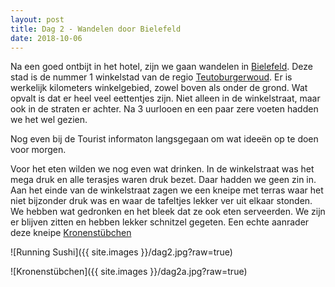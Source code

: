 ```yaml
---
layout: post
title: Dag 2 - Wandelen door Bielefeld
date: 2018-10-06
---
```

Na een goed ontbijt in het hotel, zijn we gaan wandelen in  [Bielefeld](https://nl.m.wikipedia.org/wiki/Bielefeld). Deze stad is de nummer 1 winkelstad van de regio  [Teutoburgerwoud](https://nl.m.wikipedia.org/wiki/Teutoburgerwoud). Er is werkelijk kilometers winkelgebied, zowel boven als onder de grond. Wat opvalt is dat er heel veel eettentjes zijn. Niet alleen in de winkelstraat, maar ook in de straten er achter. Na 3 uurlooen en een paar zere voeten hadden we het wel gezien.  

Nog even bij de Tourist informaton langsgegaan om wat ideeën op te doen voor morgen.  

Voor het eten wilden we nog even wat drinken. In de winkelstraat was het mega druk en alle terasjes waren druk bezet. Daar hadden we geen zin in. Aan het einde van de winkelstraat zagen we een kneipe met terras waar het niet bijzonder druk was en waar de tafeltjes lekker ver uit elkaar stonden. We hebben wat gedronken en het bleek dat ze ook eten serveerden. We zijn er blijven zitten en hebben lekker schnitzel gegeten. Een echte aanrader deze kneipe [Kronenstübchen](https://www.google.nl/url?sa=t&source=web&rct=j&url=https://m.facebook.com/Kronenstuebchen.die.sportsbar/&ved=2ahUKEwig4YnhnvLdAhVKjqQKHelUDowQFjAiegQIABAB&usg=AOvVaw0m-A-ST2UDQVkfyJwuBXlR)


![Running Sushi]({{ site.images }}/dag2.jpg?raw=true)

![Kronenstübchen]({{ site.images }}/dag2a.jpg?raw=true)


